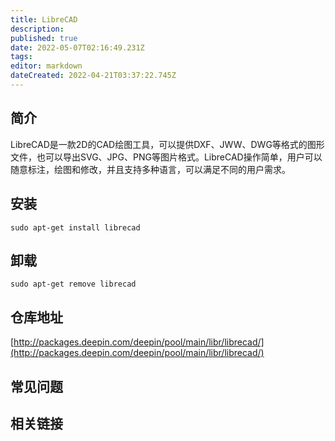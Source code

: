 ```yaml
---
title: LibreCAD
description: 
published: true
date: 2022-05-07T02:16:49.231Z
tags: 
editor: markdown
dateCreated: 2022-04-21T03:37:22.745Z
---
```


## 简介

LibreCAD是一款2D的CAD绘图工具，可以提供DXF、JWW、DWG等格式的图形文件，也可以导出SVG、JPG、PNG等图片格式。LibreCAD操作简单，用户可以随意标注，绘图和修改，并且支持多种语言，可以满足不同的用户需求。

## 安装

`sudo apt-get install librecad`

## 卸载

`sudo apt-get remove librecad`

## 仓库地址

[http://packages.deepin.com/deepin/pool/main/libr/librecad/](http://packages.deepin.com/deepin/pool/main/libr/librecad/)


## 常见问题


## 相关链接